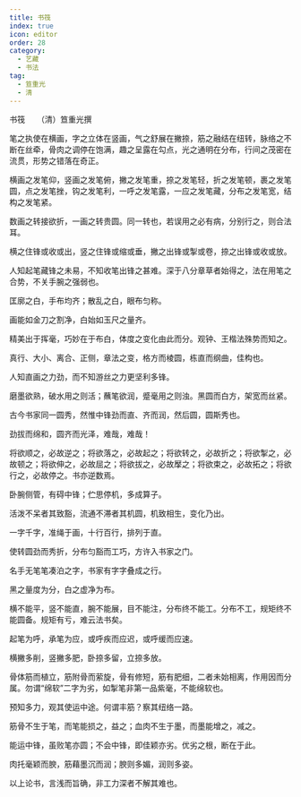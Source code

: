 ```yaml
---
title: 书筏
index: true
icon: editor
order: 28
category:
  - 艺藏
  - 书法
tag:
  - 笪重光
  - 清
---
```


书筏　　（清）笪重光撰  

笔之执使在横画，字之立体在竖画，气之舒展在撇捺，筋之融结在纽转，脉络之不断在丝牵，骨肉之调停在饱满，趣之呈露在勾点，光之通明在分布，行间之茂密在流贯，形势之错落在奇正。  

横画之发笔仰，竖画之发笔俯，撇之发笔重，捺之发笔轻，折之发笔顿，裹之发笔圆，点之发笔挫，钩之发笔利，一呼之发笔露，一应之发笔藏，分布之发笔宽，结构之发笔紧。  

数画之转接欲折，一画之转贵圆。同一转也，若误用之必有病，分别行之，则合法耳。  

横之住锋或收或出，竖之住锋或缩或垂，撇之出锋或掣或卷，捺之出锋或收或放。  

人知起笔藏锋之未易，不知收笔出锋之甚难。深于八分章草者始得之，法在用笔之合势，不关手腕之强弱也。  

匡廓之白，手布均齐；散乱之白，眼布匀称。  

画能如金刀之割净，白始如玉尺之量齐。  

精美出于挥毫，巧妙在于布白，体度之变化由此而分。观钟、王楷法殊势而知之。  

真行、大小、离合、正侧，章法之变，格方而棱圆，栋直而纲曲，佳构也。  

人知直画之力劲，而不知游丝之力更坚利多锋。  

磨墨欲熟，破水用之则活；蘸笔欲润，蹙毫用之则浊。黑圆而白方，架宽而丝紧。  

古今书家同一圆秀，然惟中锋劲而直、齐而润，然后圆，圆斯秀也。  

劲拔而绵和，圆齐而光泽，难哉，难哉！  

将欲顺之，必故逆之；将欲落之，必故起之；将欲转之，必故折之；将欲掣之，必故顿之；将欲伸之，必故屈之；将欲拔之，必故擪之；将欲束之，必故拓之；将欲行之，必故停之。书亦逆数焉。  

卧腕侧管，有碍中锋；伫思停机，多成算子。  

活泼不呆者其致豁，流通不滞者其机圆，机致相生，变化乃出。  

一字千字，准绳于画，十行百行，排列于直。  

使转圆劲而秀折，分布匀豁而工巧，方许入书家之门。  

名手无笔笔凑泊之字，书家有字字叠成之行。  

黑之量度为分，白之虚净为布。  

横不能平，竖不能直，腕不能展，目不能注，分布终不能工。分布不工，规矩终不能圆备。规矩有亏，难云法书矣。  

起笔为呼，承笔为应，或呼疾而应迟，或呼缓而应速。  

横撇多削，竖撇多肥，卧捺多留，立捺多放。  

骨体筋而植立，筋附骨而萦旋，骨有修短，筋有肥细，二者未始相离，作用因而分属。勿谓“绵软”二字为劣，如掣笔非第一品紫毫，不能绵软也。  

预知多力，观其使运中途。何谓丰筋？察其纽络一路。  

筋骨不生于笔，而笔能损之，益之；血肉不生于墨，而墨能增之，减之。  

能运中锋，虽败笔亦圆；不会中锋，即佳颖亦劣。优劣之根，断在于此。  

肉托毫颖而腴，筋藉墨沉而润；腴则多媚，润则多姿。  

以上论书，言浅而旨确，非工力深者不解其难也。  
